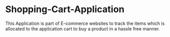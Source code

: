 # Shopping-Cart-Application
This Application is part of E-commerce websites to track the items which is allocated to  the application cart to buy a product in a hassle free manner. 
